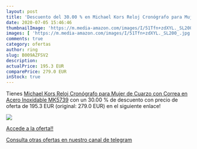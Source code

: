 ```yaml
---
layout: post
title: 'Descuento del 30.00 % en Michael Kors Reloj Cronógrafo para Mujer'
date: 2020-07-05 15:46:46
thumbnailImage: 'https://m.media-amazon.com/images/I/51Tfn+zdXYL._SL200_.jpg'
images: [ 'https://m.media-amazon.com/images/I/51Tfn+zdXYL._SL200_.jpg' ]
comments: true
category: ofertas
author: ring
slug: B009AZFSV2
description:
actualPrice: 195.3 EUR
comparePrice: 279.0 EUR
inStock: true
---
```


Tienes [Michael Kors Reloj Cronógrafo para Mujer de Cuarzo con Correa en Acero Inoxidable MK5739](https://www.amazon.com/dp/B009AZFSV2/?tag=redken08-20) con un 30.00 % de descuento con precio de oferta de 195.3 EUR (original: 279.0 EUR) en el siguiente enlace!

[![](https://m.media-amazon.com/images/I/51Tfn+zdXYL._SL200_.jpg)](https://www.amazon.com/dp/B009AZFSV2/?tag=redken08-20)

[Accede a la oferta!!](https://www.amazon.com/dp/B009AZFSV2/?tag=redken08-20)

[Consulta otras ofertas en nuestro canal de telegram](https://t.me/s/ofertas25)
